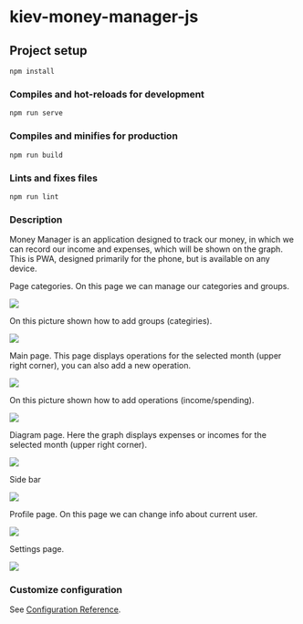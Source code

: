 # kiev-money-manager-js

## Project setup
```
npm install
```

### Compiles and hot-reloads for development
```
npm run serve
```

### Compiles and minifies for production
```
npm run build
```

### Lints and fixes files
```
npm run lint
```

### Description
Money Manager is an application designed to track our money, in which we can record our income and expenses,
which will be shown on the graph. This is PWA, designed primarily for the phone, but is available on any device.


Page categories.
On this page we can manage our categories and groups.

![](https://photos.google.com/album/AF1QipOVoV7gFy90ihdmBTnS1-FcYeohZFcvx6S_ZhWe/photo/AF1QipPj0k7WKiOSNpjx8MynjS28KwdZ7e6jWM9TohNW)

On this picture shown how to add groups (categiries).

![](https://photos.google.com/album/AF1QipOVoV7gFy90ihdmBTnS1-FcYeohZFcvx6S_ZhWe/photo/AF1QipPhh3pP4oYYPAvSbfg7L2XSxBIeStrEfKsjxxv9)


Main page.
This page displays operations for the selected month (upper right corner), you can also add a new operation.

![](https://photos.google.com/album/AF1QipOVoV7gFy90ihdmBTnS1-FcYeohZFcvx6S_ZhWe/photo/AF1QipPlmXQqMrVxQKpJhqDYsfl45JjQtYUF4ydhUmCN)

On this picture shown how to add operations (income/spending).

![](https://photos.google.com/album/AF1QipOVoV7gFy90ihdmBTnS1-FcYeohZFcvx6S_ZhWe/photo/AF1QipN58nq-2YkRt00Lt9USOldV8reAKun5UZI4PvZk)

Diagram page.
Here the graph displays expenses or incomes for the selected month (upper right corner).

![](https://photos.google.com/album/AF1QipOVoV7gFy90ihdmBTnS1-FcYeohZFcvx6S_ZhWe/photo/AF1QipPeVjdA_aiqxmwFn2VxcI9rIXyKioXht8mkzPjc)

Side bar

![](https://photos.google.com/album/AF1QipOVoV7gFy90ihdmBTnS1-FcYeohZFcvx6S_ZhWe/photo/AF1QipO0qXCpYcXxF1xAs5pXXAxRjErPHae2dq4CDqkD)

Profile page.
On this page we can change info about current user.

![](https://photos.google.com/album/AF1QipOVoV7gFy90ihdmBTnS1-FcYeohZFcvx6S_ZhWe/photo/AF1QipMo2vmGtTIJiO3xrRBd525HX5w13IHj5z-Mb3xa)

Settings page.

![](https://photos.google.com/album/AF1QipOVoV7gFy90ihdmBTnS1-FcYeohZFcvx6S_ZhWe/photo/AF1QipMWDqzoil2LXZEsKOL2yFCmlIDRoA55JrtzAess)

### Customize configuration
See [Configuration Reference](https://cli.vuejs.org/config/).
